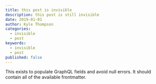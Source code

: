 ```yaml
---
title: this post is invisible
description: this post is still invisible
date: 2019-01-01
author: Kyle Thompson
categories:
  - invisible
  - post
keywords:
  - invisible
  - post
published: false
---
```


This exists to populate GraphQL fields and avoid null errors. It should contain all of the available frontmatter.
